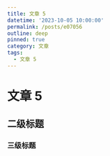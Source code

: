 ```yaml
---
title: 文章 5
datetime: '2023-10-05 10:00:00'
permalink: /posts/e07056
outline: deep
pinned: true
category: 文章
tags:
  - 文章 5
---
```


# 文章 5

## 二级标题

### 三级标题
